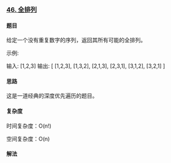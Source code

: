 ### [46. 全排列](https://leetcode-cn.com/problems/permutations/)

#### 题目

给定一个没有重复数字的序列，返回其所有可能的全排列。

示例:

输入: [1,2,3]
输出:
[
  [1,2,3],
  [1,3,2],
  [2,1,3],
  [2,3,1],
  [3,1,2],
  [3,2,1]
]

#### 思路

这是一道经典的深度优先遍历的题目。


#### 复杂度

时间复杂度：O(n!)

空间复杂度：O(n)

#### 解法

```swift

```